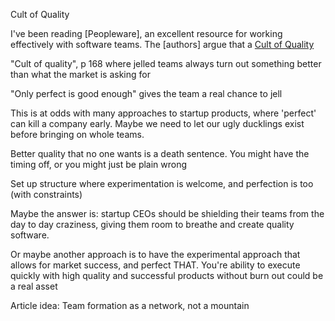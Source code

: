 Cult of Quality

I've been reading [Peopleware], an excellent resource for working effectively with software teams. The [authors] argue that a [Cult of Quality]()

"Cult of quality", p 168 where jelled teams always turn out something better than what the market is asking for

"Only perfect is good enough" gives the team a real chance to jell

This is at odds with many approaches to startup products, where 'perfect' can kill a company early. Maybe we need to let our ugly ducklings exist before bringing on whole teams. 

Better quality that no one wants is a death sentence. You might have the timing off, or you might just be plain wrong

Set up structure where experimentation is welcome, and perfection is too (with constraints)

Maybe the answer is: startup CEOs should be shielding their teams from the day to day craziness, giving them room to breathe and create quality software. 

Or maybe another approach is to have the experimental approach that allows for market success, and perfect THAT. You're ability to execute quickly with high quality and successful products without burn out could be a real asset

Article idea: Team formation as a network, not a mountain
